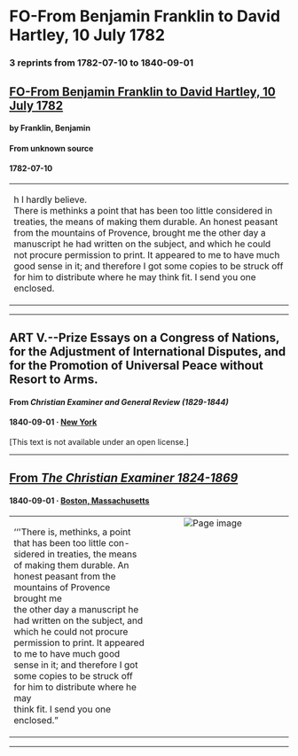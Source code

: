 
# FO-From Benjamin Franklin to David Hartley, 10 July 1782

### 3 reprints from 1782-07-10 to 1840-09-01

## [FO-From Benjamin Franklin to David Hartley, 10 July 1782](https://founders.archives.gov/documents/Franklin/01-37-02-0392)

#### by Franklin, Benjamin

#### From unknown source

#### 1782-07-10

<table style="width: 100%;"><tr><td style="width: 50%">

h I hardly believe.  
There is methinks a point that has been too little considered in treaties, the means of making them durable. An honest peasant from the mountains of Provence, brought me the other day a manuscript he had written on the subject, and which he could not procure permission to print. It appeared to me to have much good sense in it; and therefore I got some copies to be struck off for him to distribute where he may think fit. I send you one enclosed.
</td></tr></table>

---

## ART V.--Prize Essays on a Congress of Nations, for the Adjustment of International Disputes, and for the Promotion of Universal Peace without Resort to Arms.

#### From _Christian Examiner and General Review (1829-1844)_

#### 1840-09-01 &middot; [New York](http://dbpedia.org/resource/New_York_City)

[This text is not available under an open license.]

---

## [From _The Christian Examiner 1824-1869_](https://archive.org/details/sim_christian-examiner_1840-09_29_1/page/n89/mode/1up?view=theater)

#### 1840-09-01 &middot; [Boston, Massachusetts](http://dbpedia.org/resource/Boston)

<table style="width: 100%;"><tr><td style="width: 50%">

  
  
‘‘&#x27;There is, methinks, a point that has been too little con-  
sidered in treaties, the means of making them durable. An  
honest peasant from the mountains of Provence brought me  
the other day a manuscript he had written on the subject, and  
which he could not procure permission to print. It appeared  
to me to have much good sense in it; and therefore I got  
some copies to be struck off for him to distribute where he may  
think fit. I send you one enclosed.”
</td><td style="width: 50%; max-height: 75%; margin: auto; display: block;">
<img alt="Page image" src="https://iiif.archive.org/iiif/sim_christian-examiner_1840-09_29_1&#0036;89/pct:21.423410,60.000000,63.908960,12.500000/600,/0/default.jpg"/>
</td>
</tr></table>

---


